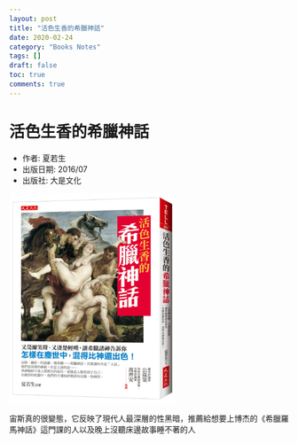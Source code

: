 ```yaml
---
layout: post
title: "活色生香的希臘神話"
date: 2020-02-24
category: "Books Notes"
tags: []
draft: false
toc: true
comments: true
---
```


# 活色生香的希臘神話
* 作者: 夏若生
* 出版日期: 2016/07
* 出版社: 大是文化

<img src="/assets/posts/活色生香的希臘文化.jpg" alt="" width="300"/>
<!-- more -->

宙斯真的很變態，它反映了現代人最深層的性黑暗，推薦給想要上博杰的《希臘羅馬神話》這門課的人以及晚上沒聽床邊故事睡不著的人
